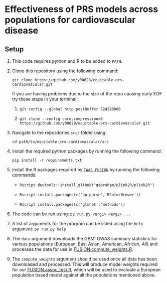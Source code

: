 # Effectiveness of PRS models across populations for cardiovascular disease







## Setup

1. This code requires python and R to be added to `PATH`.

1. Clone this repository using the following command: 

    `git clone https://github.com/y00628/equitable-prs-cardiovascular.git`

    If you are having problems due to the size of the repo causing early EOF try these steps in your terminal:
    
    1. `git config --global http.postBuffer 524288000`
    
    2. `git clone --config core.compression=0 https://github.com/y00628/equitable-prs-cardiovascular.git`

1. Navigate to the repositories `src/` folder using:

    `cd path/to/equitable-prs-cardiovascular/src`

1. Install the required python packages by running the following command: 

    `pip install -r requirements.txt` 

1. Install the R packages required by [`TWAS FUSION`](http://gusevlab.org/projects/fusion/) by running the following commands: 

    * `Rscript devtools::install_github("gabraham/plink2R/plink2R")`

    * `Rscript install.packages(c('optparse','RColorBrewer'))`

    * `Rscript install.packages(c('glmnet','methods'))`

1. The code can be run using:
    `py run.py <arg1> <arg2> ...`

1. A list of arguments for the program can be listed using the `help` argument:
    `py run.py help`

1. The `data` argument downloads the GBMI GWAS summary statistics for various
populations (European, East Asian, American, African, All) and processes the
data for use in [FUSION.compute_weights.R](http://gusevlab.org/projects/fusion/#compute-your-own-predictive-models).

1. The `compute_weights` argument should be used once all data has been 
downloaded and processed. This will produce model weights required for
our [FUSION.assoc_test.R](http://gusevlab.org/projects/fusion/#typical-analysis-and-output), which will be used to evaluate a European population
based model against all the populations mentioned above.